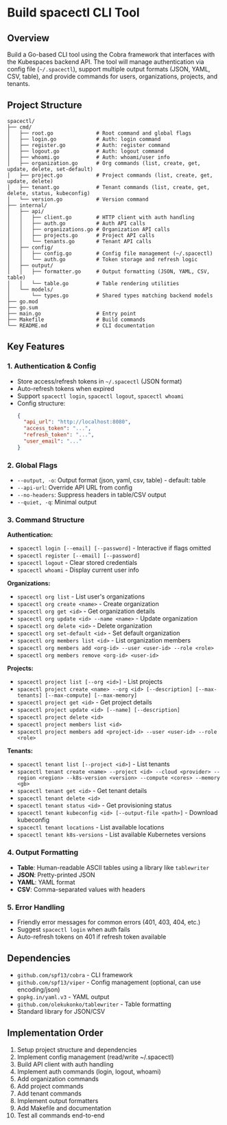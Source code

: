 # Build spacectl CLI Tool

## Overview

Build a Go-based CLI tool using the Cobra framework that interfaces with the Kubespaces backend API. The tool will manage authentication via config file (`~/.spacectl`), support multiple output formats (JSON, YAML, CSV, table), and provide commands for users, organizations, projects, and tenants.

## Project Structure

```
spacectl/
├── cmd/
│   ├── root.go              # Root command and global flags
│   ├── login.go             # Auth: login command
│   ├── register.go          # Auth: register command
│   ├── logout.go            # Auth: logout command
│   ├── whoami.go            # Auth: whoami/user info
│   ├── organization.go      # Org commands (list, create, get, update, delete, set-default)
│   ├── project.go           # Project commands (list, create, get, update, delete)
│   ├── tenant.go            # Tenant commands (list, create, get, delete, status, kubeconfig)
│   └── version.go           # Version command
├── internal/
│   ├── api/
│   │   ├── client.go        # HTTP client with auth handling
│   │   ├── auth.go          # Auth API calls
│   │   ├── organizations.go # Organization API calls
│   │   ├── projects.go      # Project API calls
│   │   └── tenants.go       # Tenant API calls
│   ├── config/
│   │   ├── config.go        # Config file management (~/.spacectl)
│   │   └── auth.go          # Token storage and refresh logic
│   ├── output/
│   │   ├── formatter.go     # Output formatting (JSON, YAML, CSV, table)
│   │   └── table.go         # Table rendering utilities
│   └── models/
│       └── types.go         # Shared types matching backend models
├── go.mod
├── go.sum
├── main.go                  # Entry point
├── Makefile                 # Build commands
└── README.md                # CLI documentation
```

## Key Features

### 1. Authentication & Config

- Store access/refresh tokens in `~/.spacectl` (JSON format)
- Auto-refresh tokens when expired
- Support `spacectl login`, `spacectl logout`, `spacectl whoami`
- Config structure:
  ```json
  {
    "api_url": "http://localhost:8080",
    "access_token": "...",
    "refresh_token": "...",
    "user_email": "..."
  }
  ```


### 2. Global Flags

- `--output, -o`: Output format (json, yaml, csv, table) - default: table
- `--api-url`: Override API URL from config
- `--no-headers`: Suppress headers in table/CSV output
- `--quiet, -q`: Minimal output

### 3. Command Structure

**Authentication:**

- `spacectl login [--email] [--password]` - Interactive if flags omitted
- `spacectl register [--email] [--password]`
- `spacectl logout` - Clear stored credentials
- `spacectl whoami` - Display current user info

**Organizations:**

- `spacectl org list` - List user's organizations
- `spacectl org create <name>` - Create organization
- `spacectl org get <id>` - Get organization details
- `spacectl org update <id> --name <name>` - Update organization
- `spacectl org delete <id>` - Delete organization
- `spacectl org set-default <id>` - Set default organization
- `spacectl org members list <id>` - List organization members
- `spacectl org members add <org-id> --user <user-id> --role <role>`
- `spacectl org members remove <org-id> <user-id>`

**Projects:**

- `spacectl project list [--org <id>]` - List projects
- `spacectl project create <name> --org <id> [--description] [--max-tenants] [--max-compute] [--max-memory]`
- `spacectl project get <id>` - Get project details
- `spacectl project update <id> [--name] [--description]`
- `spacectl project delete <id>`
- `spacectl project members list <id>`
- `spacectl project members add <project-id> --user <user-id> --role <role>`

**Tenants:**

- `spacectl tenant list [--project <id>]` - List tenants
- `spacectl tenant create <name> --project <id> --cloud <provider> --region <region> --k8s-version <version> --compute <cores> --memory <gb>`
- `spacectl tenant get <id>` - Get tenant details
- `spacectl tenant delete <id>`
- `spacectl tenant status <id>` - Get provisioning status
- `spacectl tenant kubeconfig <id> [--output-file <path>]` - Download kubeconfig
- `spacectl tenant locations` - List available locations
- `spacectl tenant k8s-versions` - List available Kubernetes versions

### 4. Output Formatting

- **Table**: Human-readable ASCII tables using a library like `tablewriter`
- **JSON**: Pretty-printed JSON
- **YAML**: YAML format
- **CSV**: Comma-separated values with headers

### 5. Error Handling

- Friendly error messages for common errors (401, 403, 404, etc.)
- Suggest `spacectl login` when auth fails
- Auto-refresh tokens on 401 if refresh token available

## Dependencies

- `github.com/spf13/cobra` - CLI framework
- `github.com/spf13/viper` - Config management (optional, can use encoding/json)
- `gopkg.in/yaml.v3` - YAML output
- `github.com/olekukonko/tablewriter` - Table formatting
- Standard library for JSON/CSV

## Implementation Order

1. Setup project structure and dependencies
2. Implement config management (read/write ~/.spacectl)
3. Build API client with auth handling
4. Implement auth commands (login, logout, whoami)
5. Add organization commands
6. Add project commands
7. Add tenant commands
8. Implement output formatters
9. Add Makefile and documentation
10. Test all commands end-to-end